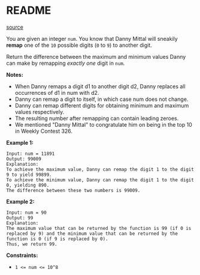 # README #

[source](https://leetcode.com/problems/maximum-difference-by-remapping-a-digit/description/)

You are given an integer `num`. You know that Danny Mittal will sneakily **remap** one of the `10` possible digits (`0` to `9`) to another digit.

Return the difference between the maximum and minimum values Danny can make by remapping *exactly one* digit in `num`.

**Notes:**

+ When Danny remaps a digit d1 to another digit d2, Danny replaces all occurrences of d1 in num with d2.
+ Danny can remap a digit to itself, in which case num does not change.
+ Danny can remap different digits for obtaining minimum and maximum values respectively.
+ The resulting number after remapping can contain leading zeroes.
+ We mentioned "Danny Mittal" to congratulate him on being in the top 10 in Weekly Contest 326.
 

**Example 1:**

```
Input: num = 11891
Output: 99009
Explanation: 
To achieve the maximum value, Danny can remap the digit 1 to the digit 9 to yield 99899.
To achieve the minimum value, Danny can remap the digit 1 to the digit 0, yielding 890.
The difference between these two numbers is 99009.
```

**Example 2:**

```
Input: num = 90
Output: 99
Explanation:
The maximum value that can be returned by the function is 99 (if 0 is replaced by 9) and the minimum value that can be returned by the function is 0 (if 9 is replaced by 0).
Thus, we return 99.
```

**Constraints:**

+ `1 <= num <= 10^8`

